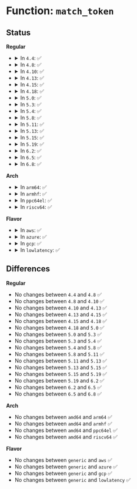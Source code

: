 # Function: <code>match_token</code>

## Status
<b>Regular</b>
<ul>
<li>
<details>
<summary>In <code>4.4</code>: ✅</summary>

```c
int match_token(char *s, const struct match_token *table, substring_t *args);
```

**Collision:** Unique Global

**Inline:** No

**Transformation:** False

**Instances:**

```
In lib/parser.c (ffffffff813f8160)
Location: lib/parser.c:107
Inline: False
Direct callers:
  - fs/proc/root.c:proc_parse_options
  - fs/devpts/inode.c:parse_mount_options
  - fs/ext4/super.c:parse_options
  - fs/ramfs/inode.c:ramfs_fill_super
  - fs/fat/inode.c:parse_options
  - fs/fat/inode.c:parse_options
  - fs/fat/inode.c:parse_options
  - fs/ecryptfs/main.c:ecryptfs_mount
  - fs/fuse/inode.c:fuse_fill_super
  - fs/debugfs/inode.c:debugfs_parse_options
  - fs/tracefs/inode.c:tracefs_parse_options
  - fs/pstore/inode.c:parse_options
  - security/keys/trusted.c:datablob_parse
  - security/keys/encrypted-keys/encrypted.c:datablob_parse
  - security/keys/encrypted-keys/encrypted.c:datablob_parse
  - security/selinux/hooks.c:selinux_parse_opts_str
  - security/smack/smack_lsm.c:smack_parse_opts_str
  - security/integrity/ima/ima_policy.c:ima_parse_rule
```
**Symbols:**

```
ffffffff813f8160-ffffffff813f8362: match_token (STB_GLOBAL)
```
</details>
</li>
<li>
<details>
<summary>In <code>4.8</code>: ✅</summary>

```c
int match_token(char *s, const struct match_token *table, substring_t *args);
```

**Collision:** Unique Global

**Inline:** No

**Transformation:** False

**Instances:**

```
In lib/parser.c (ffffffff8143f010)
Location: lib/parser.c:107
Inline: False
Direct callers:
  - kernel/events/core.c:perf_event_set_addr_filter
  - kernel/events/core.c:perf_event_set_addr_filter
  - fs/proc/root.c:proc_parse_options
  - fs/devpts/inode.c:parse_mount_options
  - fs/ext4/super.c:parse_options
  - fs/ramfs/inode.c:ramfs_fill_super
  - fs/fat/inode.c:parse_options
  - fs/fat/inode.c:parse_options
  - fs/fat/inode.c:parse_options
  - fs/ecryptfs/main.c:ecryptfs_mount
  - fs/fuse/inode.c:fuse_fill_super
  - fs/debugfs/inode.c:debugfs_parse_options
  - fs/tracefs/inode.c:tracefs_parse_options
  - fs/pstore/inode.c:parse_options
  - security/keys/trusted.c:datablob_parse
  - security/keys/encrypted-keys/encrypted.c:datablob_parse
  - security/keys/encrypted-keys/encrypted.c:datablob_parse
  - security/selinux/hooks.c:selinux_parse_opts_str
  - security/smack/smack_lsm.c:smack_parse_opts_str
  - security/integrity/ima/ima_policy.c:ima_parse_rule
```
**Symbols:**

```
ffffffff8143f010-ffffffff8143f20f: match_token (STB_GLOBAL)
```
</details>
</li>
<li>
<details>
<summary>In <code>4.10</code>: ✅</summary>

```c
int match_token(char *s, const struct match_token *table, substring_t *args);
```

**Collision:** Unique Global

**Inline:** No

**Transformation:** False

**Instances:**

```
In lib/parser.c (ffffffff8145c060)
Location: lib/parser.c:107
Inline: False
Direct callers:
  - kernel/bpf/inode.c:bpf_fill_super
  - kernel/events/core.c:perf_event_set_addr_filter
  - kernel/events/core.c:perf_event_set_addr_filter
  - fs/proc/root.c:proc_parse_options
  - fs/devpts/inode.c:parse_mount_options
  - fs/ext4/super.c:parse_options
  - fs/ramfs/inode.c:ramfs_fill_super
  - fs/fat/inode.c:parse_options
  - fs/fat/inode.c:parse_options
  - fs/fat/inode.c:parse_options
  - fs/ecryptfs/main.c:ecryptfs_mount
  - fs/fuse/inode.c:fuse_fill_super
  - fs/debugfs/inode.c:debugfs_parse_options
  - fs/tracefs/inode.c:tracefs_parse_options
  - fs/pstore/inode.c:parse_options
  - security/keys/trusted.c:datablob_parse
  - security/keys/encrypted-keys/encrypted.c:datablob_parse
  - security/keys/encrypted-keys/encrypted.c:datablob_parse
  - security/selinux/hooks.c:selinux_parse_opts_str
  - security/smack/smack_lsm.c:smack_parse_opts_str
  - security/integrity/ima/ima_policy.c:ima_parse_rule
```
**Symbols:**

```
ffffffff8145c060-ffffffff8145c260: match_token (STB_GLOBAL)
```
</details>
</li>
<li>
<details>
<summary>In <code>4.13</code>: ✅</summary>

```c
int match_token(char *s, const struct match_token *table, substring_t *args);
```

**Collision:** Unique Global

**Inline:** No

**Transformation:** False

**Instances:**

```
In lib/parser.c (ffffffff81461530)
Location: lib/parser.c:107
Inline: False
Direct callers:
  - kernel/bpf/inode.c:bpf_fill_super
  - kernel/events/core.c:perf_event_parse_addr_filter
  - kernel/events/core.c:perf_event_parse_addr_filter
  - fs/proc/root.c:proc_parse_options
  - fs/devpts/inode.c:parse_mount_options
  - fs/ext4/super.c:parse_options
  - fs/ramfs/inode.c:ramfs_fill_super
  - fs/fat/inode.c:parse_options
  - fs/fat/inode.c:parse_options
  - fs/fat/inode.c:parse_options
  - fs/ecryptfs/main.c:ecryptfs_mount
  - fs/fuse/inode.c:fuse_fill_super
  - fs/debugfs/inode.c:debugfs_parse_options
  - fs/tracefs/inode.c:tracefs_parse_options
  - fs/pstore/inode.c:parse_options
  - security/keys/trusted.c:datablob_parse
  - security/keys/encrypted-keys/encrypted.c:datablob_parse
  - security/keys/encrypted-keys/encrypted.c:datablob_parse
  - security/selinux/hooks.c:selinux_parse_opts_str
  - security/smack/smack_lsm.c:smack_parse_opts_str
  - security/integrity/ima/ima_policy.c:ima_parse_rule
```
**Symbols:**

```
ffffffff81461530-ffffffff81461730: match_token (STB_GLOBAL)
```
</details>
</li>
<li>
<details>
<summary>In <code>4.15</code>: ✅</summary>

```c
int match_token(char *s, const struct match_token *table, substring_t *args);
```

**Collision:** Unique Global

**Inline:** No

**Transformation:** False

**Instances:**

```
In lib/parser.c (ffffffff8148d420)
Location: lib/parser.c:107
Inline: False
Direct callers:
  - kernel/bpf/inode.c:bpf_fill_super
  - kernel/events/core.c:perf_event_parse_addr_filter
  - kernel/events/core.c:perf_event_parse_addr_filter
  - fs/proc/root.c:proc_parse_options
  - fs/devpts/inode.c:parse_mount_options
  - fs/ext4/super.c:parse_options
  - fs/ramfs/inode.c:ramfs_fill_super
  - fs/fat/inode.c:parse_options
  - fs/fat/inode.c:parse_options
  - fs/fat/inode.c:parse_options
  - fs/ecryptfs/main.c:ecryptfs_mount
  - fs/fuse/inode.c:fuse_fill_super
  - fs/debugfs/inode.c:debugfs_parse_options
  - fs/tracefs/inode.c:tracefs_parse_options
  - fs/pstore/inode.c:parse_options
  - security/keys/trusted.c:datablob_parse
  - security/keys/encrypted-keys/encrypted.c:datablob_parse
  - security/keys/encrypted-keys/encrypted.c:datablob_parse
  - security/selinux/hooks.c:selinux_parse_opts_str
  - security/smack/smack_lsm.c:smack_parse_opts_str
  - security/integrity/ima/ima_policy.c:ima_parse_rule
```
**Symbols:**

```
ffffffff8148d420-ffffffff8148d626: match_token (STB_GLOBAL)
```
</details>
</li>
<li>
<details>
<summary>In <code>4.18</code>: ✅</summary>

```c
int match_token(char *s, const struct match_token *table, substring_t *args);
```

**Collision:** Unique Global

**Inline:** No

**Transformation:** False

**Instances:**

```
In lib/parser.c (ffffffff814c2170)
Location: lib/parser.c:107
Inline: False
Direct callers:
  - kernel/bpf/inode.c:bpf_fill_super
  - kernel/events/core.c:perf_event_parse_addr_filter
  - fs/proc/root.c:proc_parse_options
  - fs/devpts/inode.c:parse_mount_options
  - fs/ext4/super.c:parse_options
  - fs/ramfs/inode.c:ramfs_fill_super
  - fs/fat/inode.c:parse_options
  - fs/fat/inode.c:parse_options
  - fs/fat/inode.c:parse_options
  - fs/ecryptfs/main.c:ecryptfs_mount
  - fs/fuse/inode.c:fuse_fill_super
  - fs/debugfs/inode.c:debugfs_parse_options
  - fs/tracefs/inode.c:tracefs_parse_options
  - fs/pstore/inode.c:parse_options
  - security/keys/trusted.c:datablob_parse
  - security/keys/encrypted-keys/encrypted.c:datablob_parse
  - security/keys/encrypted-keys/encrypted.c:datablob_parse
  - security/selinux/hooks.c:selinux_parse_opts_str
  - security/smack/smack_lsm.c:smack_parse_opts_str
  - security/integrity/ima/ima_policy.c:ima_parse_rule
```
**Symbols:**

```
ffffffff814c2170-ffffffff814c2377: match_token (STB_GLOBAL)
```
</details>
</li>
<li>
<details>
<summary>In <code>5.0</code>: ✅</summary>

```c
int match_token(char *s, const struct match_token *table, substring_t *args);
```

**Collision:** Unique Global

**Inline:** No

**Transformation:** False

**Instances:**

```
In lib/parser.c (ffffffff814d6870)
Location: lib/parser.c:107
Inline: False
Direct callers:
  - kernel/bpf/inode.c:bpf_fill_super
  - kernel/events/core.c:perf_event_parse_addr_filter
  - fs/proc/root.c:proc_parse_options
  - fs/devpts/inode.c:parse_mount_options
  - fs/ext4/super.c:parse_options
  - fs/ramfs/inode.c:ramfs_fill_super
  - fs/fat/inode.c:parse_options
  - fs/fat/inode.c:parse_options
  - fs/fat/inode.c:parse_options
  - fs/ecryptfs/main.c:ecryptfs_mount
  - fs/fuse/inode.c:fuse_fill_super
  - fs/debugfs/inode.c:debugfs_parse_options
  - fs/tracefs/inode.c:tracefs_parse_options
  - fs/pstore/inode.c:parse_options
  - security/keys/trusted.c:datablob_parse
  - security/keys/encrypted-keys/encrypted.c:datablob_parse
  - security/keys/encrypted-keys/encrypted.c:datablob_parse
  - security/integrity/ima/ima_policy.c:ima_parse_rule
```
**Symbols:**

```
ffffffff814d6870-ffffffff814d6a82: match_token (STB_GLOBAL)
```
</details>
</li>
<li>
<details>
<summary>In <code>5.3</code>: ✅</summary>

```c
int match_token(char *s, const struct match_token *table, substring_t *args);
```

**Collision:** Unique Global

**Inline:** No

**Transformation:** False

**Instances:**

```
In lib/parser.c (ffffffff815026b0)
Location: lib/parser.c:105
Inline: False
Direct callers:
  - kernel/bpf/inode.c:bpf_fill_super
  - kernel/events/core.c:perf_event_set_filter
  - kernel/events/core.c:perf_event_set_filter
  - fs/devpts/inode.c:parse_mount_options
  - fs/ext4/super.c:parse_options
  - fs/ramfs/inode.c:ramfs_fill_super
  - fs/fat/inode.c:parse_options
  - fs/fat/inode.c:parse_options
  - fs/fat/inode.c:parse_options
  - fs/ecryptfs/main.c:ecryptfs_parse_options
  - fs/unicode/utf8-core.c:utf8_parse_version
  - fs/fuse/inode.c:fuse_fill_super
  - fs/debugfs/inode.c:debugfs_parse_options
  - fs/tracefs/inode.c:tracefs_parse_options
  - fs/pstore/inode.c:parse_options
  - security/keys/trusted.c:datablob_parse
  - security/keys/encrypted-keys/encrypted.c:datablob_parse
  - security/keys/encrypted-keys/encrypted.c:datablob_parse
  - security/integrity/ima/ima_policy.c:ima_parse_rule
```
**Symbols:**

```
ffffffff815026b0-ffffffff815028c8: match_token (STB_GLOBAL)
```
</details>
</li>
<li>
<details>
<summary>In <code>5.4</code>: ✅</summary>

```c
int match_token(char *s, const struct match_token *table, substring_t *args);
```

**Collision:** Unique Global

**Inline:** No

**Transformation:** False

**Instances:**

```
In lib/parser.c (ffffffff81520650)
Location: lib/parser.c:105
Inline: False
Direct callers:
  - kernel/events/core.c:perf_event_set_filter
  - kernel/events/core.c:perf_event_set_filter
  - fs/devpts/inode.c:parse_mount_options
  - fs/ext4/super.c:parse_options
  - fs/fat/inode.c:parse_options
  - fs/fat/inode.c:parse_options
  - fs/fat/inode.c:parse_options
  - fs/ecryptfs/main.c:ecryptfs_parse_options
  - fs/unicode/utf8-core.c:utf8_load
  - fs/debugfs/inode.c:debugfs_parse_options
  - fs/tracefs/inode.c:tracefs_parse_options
  - fs/pstore/inode.c:parse_options
  - security/keys/trusted.c:datablob_parse
  - security/keys/encrypted-keys/encrypted.c:datablob_parse
  - security/keys/encrypted-keys/encrypted.c:datablob_parse
  - security/integrity/ima/ima_policy.c:ima_parse_rule
  - block/blk-iocost.c:ioc_cost_model_write
  - block/blk-iocost.c:ioc_cost_model_write
  - block/blk-iocost.c:ioc_qos_write
  - block/blk-iocost.c:ioc_qos_write
```
**Symbols:**

```
ffffffff81520650-ffffffff81520868: match_token (STB_GLOBAL)
```
</details>
</li>
<li>
<details>
<summary>In <code>5.8</code>: ✅</summary>

```c
int match_token(char *s, const struct match_token *table, substring_t *args);
```

**Collision:** Unique Global

**Inline:** No

**Transformation:** False

**Instances:**

```
In lib/parser.c (ffffffff81583a00)
Location: lib/parser.c:105
Inline: False
Direct callers:
  - kernel/events/core.c:perf_event_parse_addr_filter
  - kernel/events/core.c:perf_event_parse_addr_filter
  - fs/devpts/inode.c:parse_mount_options
  - fs/ext4/super.c:parse_options
  - fs/fat/inode.c:parse_options
  - fs/fat/inode.c:parse_options
  - fs/fat/inode.c:parse_options
  - fs/ecryptfs/main.c:ecryptfs_parse_options
  - fs/unicode/utf8-core.c:utf8_load
  - fs/debugfs/inode.c:debugfs_parse_options
  - fs/tracefs/inode.c:tracefs_parse_options
  - fs/pstore/inode.c:parse_options
  - security/keys/keyctl_pkey.c:keyctl_pkey_params_parse
  - security/keys/trusted-keys/trusted_tpm1.c:datablob_parse
  - security/keys/trusted-keys/trusted_tpm1.c:getoptions
  - security/keys/encrypted-keys/encrypted.c:datablob_parse
  - security/keys/encrypted-keys/encrypted.c:datablob_parse
  - security/integrity/ima/ima_policy.c:ima_parse_rule
  - block/blk-iocost.c:ioc_cost_model_write
  - block/blk-iocost.c:ioc_cost_model_write
  - block/blk-iocost.c:ioc_qos_write
  - block/blk-iocost.c:ioc_qos_write
```
**Symbols:**

```
ffffffff81583a00-ffffffff81583a34: match_token (STB_GLOBAL)
```
</details>
</li>
<li>
<details>
<summary>In <code>5.11</code>: ✅</summary>

```c
int match_token(char *s, const struct match_token *table, substring_t *args);
```

**Collision:** Unique Global

**Inline:** No

**Transformation:** False

**Instances:**

```
In lib/parser.c (ffffffff815a0880)
Location: lib/parser.c:105
Inline: False
Direct callers:
  - kernel/events/core.c:perf_event_parse_addr_filter
  - kernel/events/core.c:perf_event_parse_addr_filter
  - fs/devpts/inode.c:parse_mount_options
  - fs/ext4/super.c:parse_options
  - fs/fat/inode.c:parse_options
  - fs/fat/inode.c:parse_options
  - fs/fat/inode.c:parse_options
  - fs/ecryptfs/main.c:ecryptfs_parse_options
  - fs/unicode/utf8-core.c:utf8_load
  - fs/debugfs/inode.c:debugfs_parse_options
  - fs/tracefs/inode.c:tracefs_parse_options
  - fs/pstore/inode.c:parse_options
  - security/keys/keyctl_pkey.c:keyctl_pkey_params_parse
  - security/keys/trusted-keys/trusted_tpm1.c:datablob_parse
  - security/keys/trusted-keys/trusted_tpm1.c:getoptions
  - security/keys/encrypted-keys/encrypted.c:datablob_parse
  - security/keys/encrypted-keys/encrypted.c:datablob_parse
  - security/integrity/ima/ima_policy.c:ima_parse_rule
  - block/blk-iocost.c:ioc_cost_model_write
  - block/blk-iocost.c:ioc_cost_model_write
  - block/blk-iocost.c:ioc_qos_write
  - block/blk-iocost.c:ioc_qos_write
```
**Symbols:**

```
ffffffff815a0880-ffffffff815a08b4: match_token (STB_GLOBAL)
```
</details>
</li>
<li>
<details>
<summary>In <code>5.13</code>: ✅</summary>

```c
int match_token(char *s, const struct match_token *table, substring_t *args);
```

**Collision:** Unique Global

**Inline:** No

**Transformation:** False

**Instances:**

```
In lib/parser.c (ffffffff815a7670)
Location: lib/parser.c:105
Inline: False
Direct callers:
  - kernel/events/core.c:perf_event_parse_addr_filter
  - kernel/events/core.c:perf_event_parse_addr_filter
  - fs/devpts/inode.c:parse_mount_options
  - fs/ext4/super.c:parse_options
  - fs/fat/inode.c:parse_options
  - fs/fat/inode.c:parse_options
  - fs/fat/inode.c:parse_options
  - fs/ecryptfs/main.c:ecryptfs_parse_options
  - fs/unicode/utf8-core.c:utf8_load
  - fs/debugfs/inode.c:debugfs_parse_options
  - fs/tracefs/inode.c:tracefs_parse_options
  - fs/pstore/inode.c:parse_options
  - security/keys/keyctl_pkey.c:keyctl_pkey_params_get
  - security/keys/trusted-keys/trusted_core.c:datablob_parse
  - security/keys/trusted-keys/trusted_tpm1.c:getoptions
  - security/keys/encrypted-keys/encrypted.c:datablob_parse
  - security/keys/encrypted-keys/encrypted.c:datablob_parse
  - security/integrity/ima/ima_policy.c:ima_parse_rule
  - block/blk-iocost.c:ioc_cost_model_write
  - block/blk-iocost.c:ioc_cost_model_write
  - block/blk-iocost.c:ioc_qos_write
  - block/blk-iocost.c:ioc_qos_write
```
**Symbols:**

```
ffffffff815a7670-ffffffff815a76a4: match_token (STB_GLOBAL)
```
</details>
</li>
<li>
<details>
<summary>In <code>5.15</code>: ✅</summary>

```c
int match_token(char *s, const struct match_token *table, substring_t *args);
```

**Collision:** Unique Global

**Inline:** No

**Transformation:** False

**Instances:**

```
In lib/parser.c (ffffffff816105b0)
Location: lib/parser.c:106
Inline: False
Direct callers:
  - kernel/events/core.c:perf_event_parse_addr_filter
  - kernel/events/core.c:perf_event_parse_addr_filter
  - fs/devpts/inode.c:parse_mount_options
  - fs/ext4/super.c:parse_options
  - fs/fat/inode.c:parse_options
  - fs/fat/inode.c:parse_options
  - fs/fat/inode.c:parse_options
  - fs/ecryptfs/main.c:ecryptfs_parse_options
  - fs/unicode/utf8-core.c:utf8_load
  - fs/debugfs/inode.c:debugfs_parse_options
  - fs/tracefs/inode.c:tracefs_parse_options
  - fs/pstore/inode.c:parse_options
  - security/keys/keyctl_pkey.c:keyctl_pkey_params_get
  - security/keys/trusted-keys/trusted_core.c:datablob_parse
  - security/keys/trusted-keys/trusted_tpm1.c:getoptions
  - security/keys/encrypted-keys/encrypted.c:datablob_parse
  - security/keys/encrypted-keys/encrypted.c:datablob_parse
  - security/integrity/ima/ima_policy.c:ima_parse_rule
  - block/blk-iocost.c:ioc_cost_model_write
  - block/blk-iocost.c:ioc_cost_model_write
  - block/blk-iocost.c:ioc_qos_write
  - block/blk-iocost.c:ioc_qos_write
```
**Symbols:**

```
ffffffff816105b0-ffffffff816105e4: match_token (STB_GLOBAL)
```
</details>
</li>
<li>
<details>
<summary>In <code>5.19</code>: ✅</summary>

```c
int match_token(char *s, const struct match_token *table, substring_t *args);
```

**Collision:** Unique Global

**Inline:** No

**Transformation:** False

**Instances:**

```
In lib/parser.c (ffffffff816dca20)
Location: lib/parser.c:106
Inline: False
Direct callers:
  - kernel/events/core.c:perf_event_parse_addr_filter
  - kernel/events/core.c:perf_event_parse_addr_filter
  - fs/devpts/inode.c:parse_mount_options
  - fs/fat/inode.c:parse_options
  - fs/fat/inode.c:parse_options
  - fs/fat/inode.c:parse_options
  - fs/ecryptfs/main.c:ecryptfs_parse_options
  - fs/debugfs/inode.c:debugfs_parse_options
  - fs/tracefs/inode.c:tracefs_parse_options
  - fs/pstore/inode.c:parse_options
  - security/keys/keyctl_pkey.c:keyctl_pkey_params_get
  - security/keys/trusted-keys/trusted_core.c:datablob_parse
  - security/keys/trusted-keys/trusted_tpm1.c:getoptions
  - security/keys/encrypted-keys/encrypted.c:datablob_parse
  - security/keys/encrypted-keys/encrypted.c:datablob_parse
  - security/integrity/ima/ima_policy.c:ima_parse_rule
  - block/blk-iocost.c:ioc_cost_model_write
  - block/blk-iocost.c:ioc_cost_model_write
  - block/blk-iocost.c:ioc_qos_write
  - block/blk-iocost.c:ioc_qos_write
```
**Symbols:**

```
ffffffff816dca20-ffffffff816dca5e: match_token (STB_GLOBAL)
```
</details>
</li>
<li>
<details>
<summary>In <code>6.2</code>: ✅</summary>

```c
int match_token(char *s, const struct match_token *table, substring_t *args);
```

**Collision:** Unique Global

**Inline:** No

**Transformation:** False

**Instances:**

```
In lib/parser.c (ffffffff817cc770)
Location: lib/parser.c:115
Inline: False
Direct callers:
  - kernel/events/core.c:perf_event_parse_addr_filter
  - kernel/events/core.c:perf_event_parse_addr_filter
  - fs/devpts/inode.c:parse_mount_options
  - fs/fat/inode.c:parse_options
  - fs/fat/inode.c:parse_options
  - fs/fat/inode.c:parse_options
  - fs/ecryptfs/main.c:ecryptfs_parse_options
  - fs/debugfs/inode.c:debugfs_parse_options
  - fs/tracefs/inode.c:tracefs_parse_options
  - fs/pstore/inode.c:parse_options
  - security/keys/keyctl_pkey.c:keyctl_pkey_params_get
  - security/keys/trusted-keys/trusted_core.c:datablob_parse
  - security/keys/trusted-keys/trusted_tpm1.c:getoptions
  - security/keys/encrypted-keys/encrypted.c:datablob_parse
  - security/keys/encrypted-keys/encrypted.c:datablob_parse
  - security/integrity/ima/ima_policy.c:ima_parse_rule
  - block/blk-iocost.c:ioc_cost_model_write
  - block/blk-iocost.c:ioc_cost_model_write
  - block/blk-iocost.c:ioc_qos_write
  - block/blk-iocost.c:ioc_qos_write
```
**Symbols:**

```
ffffffff817cc770-ffffffff817cc7ae: match_token (STB_GLOBAL)
```
</details>
</li>
<li>
<details>
<summary>In <code>6.5</code>: ✅</summary>

```c
int match_token(char *s, const struct match_token *table, substring_t *args);
```

**Collision:** Unique Global

**Inline:** No

**Transformation:** False

**Instances:**

```
In lib/parser.c (ffffffff8180ab80)
Location: lib/parser.c:115
Inline: False
Direct callers:
  - kernel/events/core.c:perf_event_parse_addr_filter
  - kernel/events/core.c:perf_event_parse_addr_filter
  - fs/devpts/inode.c:parse_mount_options
  - fs/fat/inode.c:parse_options
  - fs/fat/inode.c:parse_options
  - fs/fat/inode.c:parse_options
  - fs/ecryptfs/main.c:ecryptfs_parse_options
  - fs/debugfs/inode.c:debugfs_parse_options
  - fs/tracefs/inode.c:tracefs_parse_options
  - fs/pstore/inode.c:parse_options
  - security/keys/keyctl_pkey.c:keyctl_pkey_params_get
  - security/keys/trusted-keys/trusted_core.c:datablob_parse
  - security/keys/trusted-keys/trusted_tpm1.c:getoptions
  - security/keys/encrypted-keys/encrypted.c:datablob_parse
  - security/keys/encrypted-keys/encrypted.c:datablob_parse
  - security/integrity/ima/ima_policy.c:ima_parse_rule
  - block/blk-iocost.c:ioc_cost_model_write
  - block/blk-iocost.c:ioc_cost_model_write
  - block/blk-iocost.c:ioc_qos_write
  - block/blk-iocost.c:ioc_qos_write
```
**Symbols:**

```
ffffffff8180ab80-ffffffff8180abbe: match_token (STB_GLOBAL)
```
</details>
</li>
<li>
<details>
<summary>In <code>6.8</code>: ✅</summary>

```c
int match_token(char *s, const struct match_token *table, substring_t *args);
```

**Collision:** Unique Global

**Inline:** No

**Transformation:** False

**Instances:**

```
In lib/parser.c (ffffffff81851360)
Location: lib/parser.c:115
Inline: False
Direct callers:
  - kernel/events/core.c:perf_event_parse_addr_filter
  - kernel/events/core.c:perf_event_parse_addr_filter
  - fs/devpts/inode.c:parse_mount_options
  - fs/fat/inode.c:parse_options
  - fs/fat/inode.c:parse_options
  - fs/fat/inode.c:parse_options
  - fs/ecryptfs/main.c:ecryptfs_parse_options
  - fs/debugfs/inode.c:debugfs_parse_options
  - fs/tracefs/inode.c:tracefs_parse_options
  - fs/pstore/inode.c:parse_options
  - security/keys/keyctl_pkey.c:keyctl_pkey_params_get
  - security/keys/trusted-keys/trusted_core.c:datablob_parse
  - security/keys/trusted-keys/trusted_tpm1.c:getoptions
  - security/keys/encrypted-keys/encrypted.c:datablob_parse
  - security/keys/encrypted-keys/encrypted.c:datablob_parse
  - security/integrity/ima/ima_policy.c:ima_parse_rule
  - block/blk-iocost.c:ioc_cost_model_write
  - block/blk-iocost.c:ioc_cost_model_write
  - block/blk-iocost.c:ioc_qos_write
  - block/blk-iocost.c:ioc_qos_write
```
**Symbols:**

```
ffffffff81851360-ffffffff8185139e: match_token (STB_GLOBAL)
```
</details>
</li>
</ul>
<b>Arch</b>
<ul>
<li>
<details>
<summary>In <code>arm64</code>: ✅</summary>

```c
int match_token(char *s, const struct match_token *table, substring_t *args);
```

**Collision:** Unique Global

**Inline:** No

**Transformation:** False

**Instances:**

```
In lib/parser.c (ffff800010629b58)
Location: lib/parser.c:105
Inline: False
Direct callers:
  - kernel/events/core.c:perf_event_set_filter
  - kernel/events/core.c:perf_event_set_filter
  - fs/devpts/inode.c:parse_mount_options
  - fs/ext4/super.c:parse_options
  - fs/fat/inode.c:parse_options
  - fs/fat/inode.c:parse_options
  - fs/fat/inode.c:parse_options
  - fs/ecryptfs/main.c:ecryptfs_parse_options
  - fs/unicode/utf8-core.c:utf8_load
  - fs/debugfs/inode.c:debugfs_parse_options
  - fs/tracefs/inode.c:tracefs_parse_options
  - fs/pstore/inode.c:parse_options
  - security/keys/trusted.c:datablob_parse
  - security/keys/encrypted-keys/encrypted.c:datablob_parse
  - security/keys/encrypted-keys/encrypted.c:datablob_parse
  - security/integrity/ima/ima_policy.c:ima_parse_rule
  - block/blk-iocost.c:ioc_cost_model_write
  - block/blk-iocost.c:ioc_cost_model_write
  - block/blk-iocost.c:ioc_qos_write
  - block/blk-iocost.c:ioc_qos_write
```
**Symbols:**

```
ffff800010629b58-ffff800010629d84: match_token (STB_GLOBAL)
```
</details>
</li>
<li>
<details>
<summary>In <code>armhf</code>: ✅</summary>

```c
int match_token(char *s, const struct match_token *table, substring_t *args);
```

**Collision:** Unique Global

**Inline:** No

**Transformation:** False

**Instances:**

```
In lib/parser.c (c07d0e30)
Location: lib/parser.c:105
Inline: False
Direct callers:
  - kernel/events/core.c:perf_event_set_filter
  - kernel/events/core.c:perf_event_set_filter
  - fs/devpts/inode.c:parse_mount_options
  - fs/ext4/super.c:parse_options
  - fs/fat/inode.c:parse_options
  - fs/fat/inode.c:parse_options
  - fs/ecryptfs/main.c:ecryptfs_parse_options
  - fs/unicode/utf8-core.c:utf8_load
  - fs/debugfs/inode.c:debugfs_parse_options
  - fs/tracefs/inode.c:tracefs_parse_options
  - fs/pstore/inode.c:parse_options
  - security/keys/trusted.c:datablob_parse
  - security/keys/trusted.c:getoptions
  - security/keys/encrypted-keys/encrypted.c:datablob_parse
  - security/keys/encrypted-keys/encrypted.c:datablob_parse
  - security/integrity/ima/ima_policy.c:ima_parse_rule
  - block/blk-iocost.c:ioc_cost_model_write
  - block/blk-iocost.c:ioc_cost_model_write
  - block/blk-iocost.c:ioc_qos_write
  - block/blk-iocost.c:ioc_qos_write
```
**Symbols:**

```
c07d0e30-c07d1080: match_token (STB_GLOBAL)
```
</details>
</li>
<li>
<details>
<summary>In <code>ppc64el</code>: ✅</summary>

```c
int match_token(char *s, const struct match_token *table, substring_t *args);
```

**Collision:** Unique Global

**Inline:** No

**Transformation:** False

**Instances:**

```
In lib/parser.c (c0000000007cb610)
Location: lib/parser.c:105
Inline: False
Direct callers:
  - kernel/events/core.c:perf_event_set_filter
  - kernel/events/core.c:perf_event_set_filter
  - fs/devpts/inode.c:parse_mount_options
  - fs/ext4/super.c:parse_options
  - fs/fat/inode.c:parse_options
  - fs/fat/inode.c:parse_options
  - fs/fat/inode.c:parse_options
  - fs/ecryptfs/main.c:ecryptfs_parse_options
  - fs/unicode/utf8-core.c:utf8_load
  - fs/debugfs/inode.c:debugfs_parse_options
  - fs/tracefs/inode.c:tracefs_parse_options
  - fs/pstore/inode.c:parse_options
  - security/keys/trusted.c:datablob_parse
  - security/keys/encrypted-keys/encrypted.c:datablob_parse
  - security/keys/encrypted-keys/encrypted.c:datablob_parse
  - security/integrity/ima/ima_policy.c:ima_parse_rule
  - block/blk-iocost.c:ioc_cost_model_write
  - block/blk-iocost.c:ioc_cost_model_write
  - block/blk-iocost.c:ioc_qos_write
  - block/blk-iocost.c:ioc_qos_write
```
**Symbols:**

```
c0000000007cb610-c0000000007cbabc: match_token (STB_GLOBAL)
```
</details>
</li>
<li>
<details>
<summary>In <code>riscv64</code>: ✅</summary>

```c
int match_token(char *s, const struct match_token *table, substring_t *args);
```

**Collision:** Unique Global

**Inline:** No

**Transformation:** False

**Instances:**

```
In lib/parser.c (ffffffe00045a70c)
Location: lib/parser.c:105
Inline: False
Direct callers:
  - kernel/events/core.c:perf_event_set_filter
  - kernel/events/core.c:perf_event_set_filter
  - fs/devpts/inode.c:parse_mount_options
  - fs/ext4/super.c:parse_options
  - fs/fat/inode.c:parse_options
  - fs/fat/inode.c:parse_options
  - fs/fat/inode.c:parse_options
  - fs/ecryptfs/main.c:ecryptfs_parse_options
  - fs/unicode/utf8-core.c:utf8_load
  - fs/debugfs/inode.c:debugfs_parse_options
  - fs/tracefs/inode.c:tracefs_parse_options
  - fs/pstore/inode.c:parse_options
  - security/keys/trusted.c:datablob_parse
  - security/keys/encrypted-keys/encrypted.c:datablob_parse
  - security/keys/encrypted-keys/encrypted.c:datablob_parse
  - security/integrity/ima/ima_policy.c:ima_parse_rule
  - block/blk-iocost.c:ioc_cost_model_write
  - block/blk-iocost.c:ioc_cost_model_write
  - block/blk-iocost.c:ioc_qos_write
  - block/blk-iocost.c:ioc_qos_write
```
**Symbols:**

```
ffffffe00045a70c-ffffffe00045a8ba: match_token (STB_GLOBAL)
```
</details>
</li>
</ul>
<b>Flavor</b>
<ul>
<li>
<details>
<summary>In <code>aws</code>: ✅</summary>

```c
int match_token(char *s, const struct match_token *table, substring_t *args);
```

**Collision:** Unique Global

**Inline:** No

**Transformation:** False

**Instances:**

```
In lib/parser.c (ffffffff81518c30)
Location: lib/parser.c:105
Inline: False
Direct callers:
  - kernel/events/core.c:perf_event_set_filter
  - kernel/events/core.c:perf_event_set_filter
  - fs/devpts/inode.c:parse_mount_options
  - fs/ext4/super.c:parse_options
  - fs/fat/inode.c:parse_options
  - fs/fat/inode.c:parse_options
  - fs/fat/inode.c:parse_options
  - fs/ecryptfs/main.c:ecryptfs_parse_options
  - fs/unicode/utf8-core.c:utf8_load
  - fs/debugfs/inode.c:debugfs_parse_options
  - fs/tracefs/inode.c:tracefs_parse_options
  - fs/pstore/inode.c:parse_options
  - security/keys/trusted.c:datablob_parse
  - security/keys/encrypted-keys/encrypted.c:datablob_parse
  - security/keys/encrypted-keys/encrypted.c:datablob_parse
  - security/integrity/ima/ima_policy.c:ima_parse_rule
  - block/blk-iocost.c:ioc_cost_model_write
  - block/blk-iocost.c:ioc_cost_model_write
  - block/blk-iocost.c:ioc_qos_write
  - block/blk-iocost.c:ioc_qos_write
```
**Symbols:**

```
ffffffff81518c30-ffffffff81518e48: match_token (STB_GLOBAL)
```
</details>
</li>
<li>
<details>
<summary>In <code>azure</code>: ✅</summary>

```c
int match_token(char *s, const struct match_token *table, substring_t *args);
```

**Collision:** Unique Global

**Inline:** No

**Transformation:** False

**Instances:**

```
In lib/parser.c (ffffffff81508f30)
Location: lib/parser.c:105
Inline: False
Direct callers:
  - kernel/events/core.c:perf_event_set_filter
  - kernel/events/core.c:perf_event_set_filter
  - fs/devpts/inode.c:parse_mount_options
  - fs/ext4/super.c:parse_options
  - fs/fat/inode.c:parse_options
  - fs/fat/inode.c:parse_options
  - fs/fat/inode.c:parse_options
  - fs/ecryptfs/main.c:ecryptfs_parse_options
  - fs/unicode/utf8-core.c:utf8_load
  - fs/debugfs/inode.c:debugfs_parse_options
  - fs/tracefs/inode.c:tracefs_parse_options
  - fs/pstore/inode.c:parse_options
  - security/keys/trusted.c:datablob_parse
  - security/keys/encrypted-keys/encrypted.c:datablob_parse
  - security/keys/encrypted-keys/encrypted.c:datablob_parse
  - security/integrity/ima/ima_policy.c:ima_parse_rule
  - block/blk-iocost.c:ioc_cost_model_write
  - block/blk-iocost.c:ioc_cost_model_write
  - block/blk-iocost.c:ioc_qos_write
  - block/blk-iocost.c:ioc_qos_write
```
**Symbols:**

```
ffffffff81508f30-ffffffff81509148: match_token (STB_GLOBAL)
```
</details>
</li>
<li>
<details>
<summary>In <code>gcp</code>: ✅</summary>

```c
int match_token(char *s, const struct match_token *table, substring_t *args);
```

**Collision:** Unique Global

**Inline:** No

**Transformation:** False

**Instances:**

```
In lib/parser.c (ffffffff81514cc0)
Location: lib/parser.c:105
Inline: False
Direct callers:
  - kernel/events/core.c:perf_event_set_filter
  - kernel/events/core.c:perf_event_set_filter
  - fs/devpts/inode.c:parse_mount_options
  - fs/ext4/super.c:parse_options
  - fs/fat/inode.c:parse_options
  - fs/fat/inode.c:parse_options
  - fs/fat/inode.c:parse_options
  - fs/ecryptfs/main.c:ecryptfs_parse_options
  - fs/debugfs/inode.c:debugfs_parse_options
  - fs/tracefs/inode.c:tracefs_parse_options
  - fs/pstore/inode.c:parse_options
  - security/keys/trusted.c:datablob_parse
  - security/keys/encrypted-keys/encrypted.c:datablob_parse
  - security/keys/encrypted-keys/encrypted.c:datablob_parse
  - security/integrity/ima/ima_policy.c:ima_parse_rule
  - block/blk-iocost.c:ioc_cost_model_write
  - block/blk-iocost.c:ioc_cost_model_write
  - block/blk-iocost.c:ioc_qos_write
  - block/blk-iocost.c:ioc_qos_write
```
**Symbols:**

```
ffffffff81514cc0-ffffffff81514ed8: match_token (STB_GLOBAL)
```
</details>
</li>
<li>
<details>
<summary>In <code>lowlatency</code>: ✅</summary>

```c
int match_token(char *s, const struct match_token *table, substring_t *args);
```

**Collision:** Unique Global

**Inline:** No

**Transformation:** False

**Instances:**

```
In lib/parser.c (ffffffff8152e430)
Location: lib/parser.c:105
Inline: False
Direct callers:
  - kernel/events/core.c:perf_event_set_filter
  - kernel/events/core.c:perf_event_set_filter
  - fs/devpts/inode.c:parse_mount_options
  - fs/ext4/super.c:parse_options
  - fs/fat/inode.c:parse_options
  - fs/fat/inode.c:parse_options
  - fs/fat/inode.c:parse_options
  - fs/ecryptfs/main.c:ecryptfs_parse_options
  - fs/unicode/utf8-core.c:utf8_load
  - fs/debugfs/inode.c:debugfs_parse_options
  - fs/tracefs/inode.c:tracefs_parse_options
  - fs/pstore/inode.c:parse_options
  - security/keys/trusted.c:datablob_parse
  - security/keys/encrypted-keys/encrypted.c:datablob_parse
  - security/keys/encrypted-keys/encrypted.c:datablob_parse
  - security/integrity/ima/ima_policy.c:ima_parse_rule
  - block/blk-iocost.c:ioc_cost_model_write
  - block/blk-iocost.c:ioc_cost_model_write
  - block/blk-iocost.c:ioc_qos_write
  - block/blk-iocost.c:ioc_qos_write
```
**Symbols:**

```
ffffffff8152e430-ffffffff8152e648: match_token (STB_GLOBAL)
```
</details>
</li>
</ul>

## Differences
<b>Regular</b>
<ul>
<li>
No changes between <code>4.4</code> and <code>4.8</code> ✅
</li>
<li>
No changes between <code>4.8</code> and <code>4.10</code> ✅
</li>
<li>
No changes between <code>4.10</code> and <code>4.13</code> ✅
</li>
<li>
No changes between <code>4.13</code> and <code>4.15</code> ✅
</li>
<li>
No changes between <code>4.15</code> and <code>4.18</code> ✅
</li>
<li>
No changes between <code>4.18</code> and <code>5.0</code> ✅
</li>
<li>
No changes between <code>5.0</code> and <code>5.3</code> ✅
</li>
<li>
No changes between <code>5.3</code> and <code>5.4</code> ✅
</li>
<li>
No changes between <code>5.4</code> and <code>5.8</code> ✅
</li>
<li>
No changes between <code>5.8</code> and <code>5.11</code> ✅
</li>
<li>
No changes between <code>5.11</code> and <code>5.13</code> ✅
</li>
<li>
No changes between <code>5.13</code> and <code>5.15</code> ✅
</li>
<li>
No changes between <code>5.15</code> and <code>5.19</code> ✅
</li>
<li>
No changes between <code>5.19</code> and <code>6.2</code> ✅
</li>
<li>
No changes between <code>6.2</code> and <code>6.5</code> ✅
</li>
<li>
No changes between <code>6.5</code> and <code>6.8</code> ✅
</li>
</ul>
<b>Arch</b>
<ul>
<li>
No changes between <code>amd64</code> and <code>arm64</code> ✅
</li>
<li>
No changes between <code>amd64</code> and <code>armhf</code> ✅
</li>
<li>
No changes between <code>amd64</code> and <code>ppc64el</code> ✅
</li>
<li>
No changes between <code>amd64</code> and <code>riscv64</code> ✅
</li>
</ul>
<b>Flavor</b>
<ul>
<li>
No changes between <code>generic</code> and <code>aws</code> ✅
</li>
<li>
No changes between <code>generic</code> and <code>azure</code> ✅
</li>
<li>
No changes between <code>generic</code> and <code>gcp</code> ✅
</li>
<li>
No changes between <code>generic</code> and <code>lowlatency</code> ✅
</li>
</ul>
